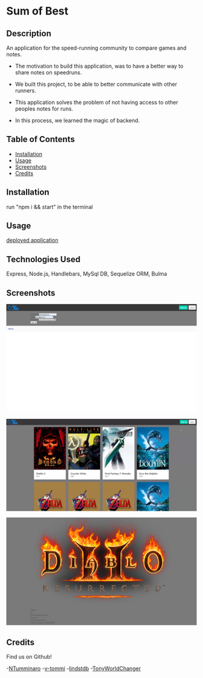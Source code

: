 # Sum of Best

## Description

An application for the speed-running community to compare games and notes.


- The motivation to build this application, was to have a better way to share notes on speedruns.

- We built this project, to be able to better communicate with other runners.

- This application solves the problem of not having access to other peoples notes for runs.

- In this process, we learned the magic of backend.

## Table of Contents 

- [Installation](#installation)
- [Usage](#usage)
- [Screenshots](#screenshots)
- [Credits](#credits)


## Installation

run "npm i && start" in the terminal

## Usage

[deployed application](https://sum-of-best.herokuapp.com/)

## Technologies Used

Express, Node.js, Handlebars, MySql DB, Sequelize ORM, Bulma


## Screenshots

![login-screenshot](assets/images/login-screenshot.png)

![homepage-screenshot](assets/images/main-screenshot.png)

![game-screenshot](assets/images/game-screenshot.png)

## Credits

Find us on Github!

-[NTumminaro](https://github.com/NTumminaro)
-[v-tommi](https://github.com/v-tommi)
-[lindstdb](https://github.com/lindstdb)
-[TonyWorldChanger](https://github.com/TonyWorldChanger)

